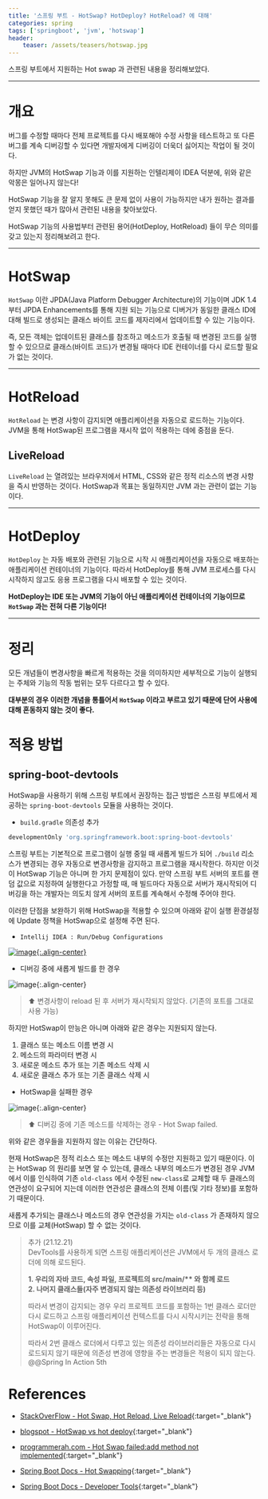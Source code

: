```yaml
---
title: '스프링 부트 - HotSwap? HotDeploy? HotReload? 에 대해'
categories: spring
tags: ['springboot', 'jvm', 'hotswap']
header:
    teaser: /assets/teasers/hotswap.jpg
---
```


스프링 부트에서 지원하는 Hot swap 과 관련된 내용을 정리해보았다.

- - -

# 개요

버그를 수정할 때마다 전체 프로젝트를 다시 배포해야 수정 사항을 테스트하고 또 다른 버그를 계속 디버깅할 수 있다면 개발자에게 디버깅이 더욱더 싫어지는 작업이 될 것이다.

하지만 JVM의 HotSwap 기능과 이를 지원하는 인텔리제이 IDEA 덕분에, 위와 같은 악몽은 일어나지 않는다! 

HotSwap 기능을 잘 알지 못해도 큰 문제 없이 사용이 가능하지만 내가 원하는 결과를 얻지 못했던 때가 많아서 관련된 내용을 찾아보았다.

HotSwap 기능의 사용법부터 관련된 용어(HotDeploy, HotReload) 들이 무슨 의미를 갖고 있는지 정리해보려고 한다.

- - -

# HotSwap

`HotSwap` 이란 JPDA(Java Platform Debugger Architecture)의 기능이며 JDK 1.4부터 JPDA Enhancements를 통해 지원 되는 기능으로 디버거가 동일한 클래스 ID에 대해 빌드로 생성되는 클래스 바이트 코드를 제자리에서 업데이트할 수 있는 기능이다.

즉, 모든 객체는 업데이트된 클래스를 참조하고 메소드가 호출될 때 변경된 코드를 실행할 수 있으므로 클래스(바이트 코드)가 변경될 때마다 IDE 컨테이너를 다시 로드할 필요가 없는 것이다.

- - - 

# HotReload

`HotReload` 는 변경 사항이 감지되면 애플리케이션을 자동으로 로드하는 기능이다. JVM을 통해 HotSwap된 프로그램을 재시작 없이 적용하는 데에 중점을 둔다.

## LiveReload

`LiveReload` 는 열려있는 브라우저에서 HTML, CSS와 같은 정적 리소스의 변경 사항을 즉시 반영하는 것이다. HotSwap과 목표는 동일하지만 JVM 과는 관련이 없는 기능이다.

- - -

# HotDeploy

`HotDeploy` 는 자동 배포와 관련된 기능으로 시작 시 애플리케이션을 자동으로 배포하는 애플리케이션 컨테이너의 기능이다. 따라서 HotDeploy를 통해 JVM 프로세스를 다시 시작하지 않고도 응용 프로그램을 다시 배포할 수 있는 것이다.

__HotDeploy는 IDE 또는 JVM의 기능이 아닌 애플리케이션 컨테이너의 기능이므로 `HotSwap` 과는 전혀 다른 기능이다!__

- - - 

# 정리

모든 개념들이 변경사항을 빠르게 적용하는 것을 의미하지만 세부적으로 기능이 실행되는 주체와 기능의 작동 범위는 모두 다르다고 할 수 있다.

__대부분의 경우 이러한 개념을 통틀어서 `HotSwap` 이라고 부르고 있기 때문에 단어 사용에 대해 혼동하지 않는 것이 좋다.__

# 적용 방법

## spring-boot-devtools

HotSwap을 사용하기 위해 스프링 부트에서 권장하는 접근 방법은 스프링 부트에서 제공하는 `spring-boot-devtools` 모듈을 사용하는 것이다.

* `build.gradle` 의존성 추가

```gradle
developmentOnly 'org.springframework.boot:spring-boot-devtools'
```

스프링 부트는 기본적으로 프로그램이 실행 중일 때 새롭게 빌드가 되어 `./build` 리소스가 변경되는 경우 자동으로 변경사항을 감지하고 프로그램을 재시작한다. 하지만 이것이 HotSwap 기능은 아니며 한 가지 문제점이 있다. 만약 스프링 부트 서버의 포트를 랜덤 값으로 지정하여 실행한다고 가정할 때, 매 빌드마다 자동으로 서버가 재시작되어 디버깅을 하는 개발자는 의도치 않게 서버의 포트를 계속해서 수정해 주어야 한다.

이러한 단점을 보완하기 위해 HotSwap을 적용할 수 있으며 아래와 같이 실행 환경설정에 Update 정책을 HotSwap으로 설정해 주면 된다.

* `Intellij IDEA : Run/Debug Configurations`

[![image](https://user-images.githubusercontent.com/69145799/124625248-9af49100-deb8-11eb-8662-a670ae02e5d2.png){:.align-center}](https://user-images.githubusercontent.com/69145799/124625248-9af49100-deb8-11eb-8662-a670ae02e5d2.png)

* 디버깅 중에 새롭게 빌드를 한 경우

![image](https://user-images.githubusercontent.com/69145799/124625040-684a9880-deb8-11eb-8470-7d0d8e188beb.png){:.align-center}

> ⬆ 변경사항이 reload 된 후 서버가 재시작되지 않았다. (기존의 포트를 그대로 사용 가능)

하지만 HotSwap이 만능은 아니며 아래와 같은 경우는 지원되지 않는다.

1. 클래스 또는 메소드 이름 변경 시
2. 메소드의 파라미터 변경 시
3. 새로운 메소드 추가 또는 기존 메소드 삭제 시
4. 새로운 클래스 추가 또는 기존 클래스 삭제 시

* HotSwap을 실패한 경우

![image](https://user-images.githubusercontent.com/69145799/124626417-9f6d7980-deb9-11eb-8203-0d7ed888f525.png){:.align-center}

> ⬆ 디버깅 중에 기존 메소드를 삭제하는 경우 - Hot Swap failed.

위와 같은 경우들을 지원하지 않는 이유는 간단하다.

현재 HotSwap은 정적 리소스 또는 메소드 내부의 수정만 지원하고 있기 때문이다. 이는 HotSwap 의 원리를 보면 알 수 있는데, 클래스 내부의 메소드가 변경된 경우 JVM에서 이를 인식하여 기존 `old-class` 에서 수정된 `new-class`로 교체할 때 두 클래스의 연관성이 요구되어 지는데 이러한 연관성은 클래스의 전체 이름(및 기타 정보)를 포함하기 때문이다.

새롭게 추가되는 클래스나 메소드의 경우 연관성을 가지는 `old-class` 가 존재하지 않으므로 이를 교체(HotSwap) 할 수 없는 것이다.

> 추가 (21.12.21)   
> DevTools를 사용하게 되면 스프링 애플리케이션은 JVM에서 두 개의 클래스 로더에 의해 로드된다.   
> 
> __1. 우리의 자바 코드, 속성 파일, 프로젝트의 src/main/** 와 함께 로드__   
> __2. 나머지 클래스들(자주 변경되지 않는 의존성 라이브러리 등)__   
>
> 따라서 변경이 감지되는 경우 우리 프로젝트 코드를 포함하는 1번 클래스 로더만 다시 로드하고 스프링 애플리케이션 컨텍스트를 다시 시작시키는 전략을 통해 HotSwap이 이루어진다.   
>
> 따라서 2번 클래스 로더에서 다루고 있는 의존성 라이브러리들은 자동으로 다시 로드되지 않기 때문에 의존성 변경에 영향을 주는 변경들은 적용이 되지 않는다.   
> @@Spring In Action 5th   

# References

* [StackOverFlow - Hot Swap, Hot Reload, Live Reload](https://stackoverflow.com/questions/50939153/hot-swap-hot-reload-live-reload){:target="_blank"}
  
* [blogspot - HotSwap vs hot deploy](http://arhipov.blogspot.com/2016/02/hotswap-vs-hot-deploy_12.html){:target="_blank"}

* [programmerah.com - Hot Swap failed:add method not implemented](https://programmerah.com/hot-swap-failedadd-method-not-implemented-2519/){:target="_blank"}

* [Spring Boot Docs - Hot Swapping](https://docs.spring.io/spring-boot/docs/current/reference/html/howto.html#howto.hotswapping){:target="_blank"}

* [Spring Boot Docs - Developer Tools](https://docs.spring.io/spring-boot/docs/current/reference/html/using.html#using.devtools){:target="_blank"}